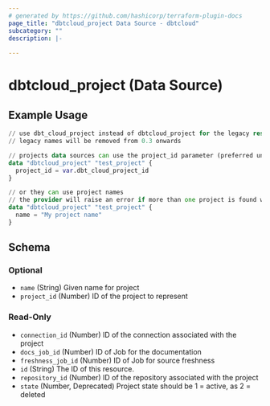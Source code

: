 ```yaml
---
# generated by https://github.com/hashicorp/terraform-plugin-docs
page_title: "dbtcloud_project Data Source - dbtcloud"
subcategory: ""
description: |-
  
---
```


# dbtcloud_project (Data Source)



## Example Usage

```terraform
// use dbt_cloud_project instead of dbtcloud_project for the legacy resource names
// legacy names will be removed from 0.3 onwards

// projects data sources can use the project_id parameter (preferred uniqueness is ensured)
data "dbtcloud_project" "test_project" {
  project_id = var.dbt_cloud_project_id
}

// or they can use project names
// the provider will raise an error if more than one project is found with the same name
data "dbtcloud_project" "test_project" {
  name = "My project name"
}
```

<!-- schema generated by tfplugindocs -->
## Schema

### Optional

- `name` (String) Given name for project
- `project_id` (Number) ID of the project to represent

### Read-Only

- `connection_id` (Number) ID of the connection associated with the project
- `docs_job_id` (Number) ID of Job for the documentation
- `freshness_job_id` (Number) ID of Job for source freshness
- `id` (String) The ID of this resource.
- `repository_id` (Number) ID of the repository associated with the project
- `state` (Number, Deprecated) Project state should be 1 = active, as 2 = deleted
